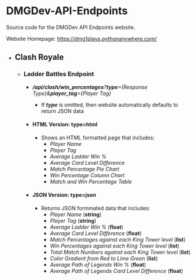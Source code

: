 # DMGDev-API-Endpoints
Source code for the DMGDev API Endpoints website.

Website Homepage: https://dmg1plays.pythonanywhere.com/

* ## Clash Royale

  * ### Ladder Battles Endpoint

    * _**/api/clash/win\_percentages**?**type**={Response Type}&**player\_tag**={Player Tag}_
      * If _**type**_ is omitted, then website automatically defaults to return JSON data

    * #### HTML Version: type=html
      * Shows an HTML formatted page that includes:
        * _Player Name_
        * _Player Tag_
        * _Average Ladder Win %_
        * _Average Card Level Difference_
        * _Match Percentage Pie Chart_
        * _Win Percentage Column Chart_
        * _Match and Win Percentage Table_
    * #### JSON Version: type=json
      * Returns JSON formmated data that includes:
         * _Player Name_ (**string**)
         * _Player Tag_ (**string**)
         * _Average Ladder Win %_ (**float**)
         * _Average Card Level Difference_ (**float**)
         * _Match Percentages against each King Tower level_ (**list**)
         * _Win Percentages against each King Tower level_ (**list**)
         * _Total Match Numbers against each King Tower level_ (**list**)
         * _Color Gradient from Red to Lime Green_ (**list**)
         * _Average Path of Legends Win %_ (**float**)
         * _Average Path of Legends Card Level Difference_ (**float**) 
